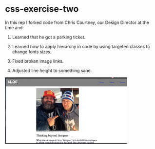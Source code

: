 # css-exercise-two

In this rep I forked code from Chris Courtney, our Design Director at the time and:

1) Learned that he got a parking ticket.

2) Learned how to apply hierarchy in code by using targeted classes to change fonts sizes.

3) Fixed broken image links.

4) Adjusted line height to something sane.

<img style="max-width:400px;" alt="screenshot" src=images/screen_shot.png>
